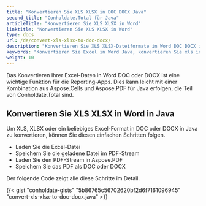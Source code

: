 ```yaml
---
title: "Konvertieren Sie XLS XLSX in DOC DOCX Java"
second_title: "Conholdate.Total für Java"
articleTitle: "Konvertieren Sie XLS XLSX in Word"
linktitle: "Konvertieren Sie XLS XLSX in Word"
type: docs
url: /de/convert-xls-xlsx-to-doc-docx/
description: "Konvertieren Sie XLS XLSX-Dateiformate in Word DOC DOCX in Java."
keywords: "Konvertieren Sie Excel in Word Java, konvertieren Sie xls in Word Java, konvertieren Sie xlsx in Word Java, java konvertieren Sie xls xlsx, xls in doc docx java, xlsx in doc docx eclipse java, Java-Konverter für xls, Java-Konverter für xlsx, Excel in pdf Java , Blätter zu pdf"
weight: 10
---
```


Das Konvertieren Ihrer Excel-Daten in Word DOC oder DOCX ist eine wichtige Funktion für die Reporting-Apps. Dies kann leicht mit einer Kombination aus Aspose.Cells und Aspose.PDF für Java erfolgen, die Teil von Conholdate.Total sind.

## **Konvertieren Sie XLS XLSX in Word in Java**
Um XLS, XLSX oder ein beliebiges Excel-Format in DOC oder DOCX in Java zu konvertieren, können Sie diesen einfachen Schritten folgen.

- Laden Sie die Excel-Datei
- Speichern Sie die geladene Datei im PDF-Stream
- Laden Sie den PDF-Stream in Aspose.PDF
- Speichern Sie das PDF als DOC oder DOCX

Der folgende Code zeigt alle diese Schritte im Detail.

{{< gist "conholdate-gists" "5b86765c56702620bf2d6f7161096945" "convert-xls-xlsx-to-doc-docx.java" >}}

